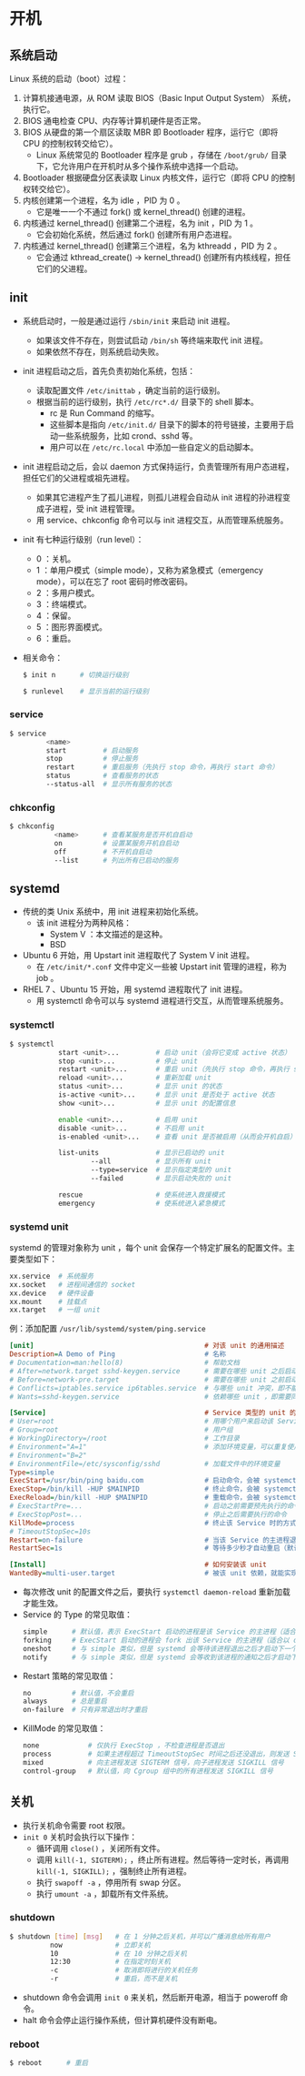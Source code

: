 # 开机

## 系统启动

Linux 系统的启动（boot）过程：
1. 计算机接通电源，从 ROM 读取 BIOS（Basic Input Output System） 系统，执行它。
2. BIOS 通电检查 CPU、内存等计算机硬件是否正常。
3. BIOS 从硬盘的第一个扇区读取 MBR 即 Bootloader 程序，运行它（即将 CPU 的控制权转交给它）。
    - Linux 系统常见的 Bootloader 程序是 grub ，存储在 `/boot/grub/` 目录下，它允许用户在开机时从多个操作系统中选择一个启动。
4. Bootloader 根据硬盘分区表读取 Linux 内核文件，运行它（即将 CPU 的控制权转交给它）。
5. 内核创建第一个进程，名为 idle ，PID 为 0 。
    - 它是唯一一个不通过 fork() 或 kernel_thread() 创建的进程。
6. 内核通过 kernel_thread() 创建第二个进程，名为 init ，PID 为 1 。
    - 它会初始化系统，然后通过 fork() 创建所有用户态进程。
7. 内核通过 kernel_thread() 创建第三个进程，名为 kthreadd ，PID 为 2 。
    - 它会通过 kthread_create() -> kernel_thread() 创建所有内核线程，担任它们的父进程。

## init

- 系统启动时，一般是通过运行 `/sbin/init` 来启动 init 进程。
  - 如果该文件不存在，则尝试启动 `/bin/sh` 等终端来取代 init 进程。
  - 如果依然不存在，则系统启动失败。

- init 进程启动之后，首先负责初始化系统，包括：
  - 读取配置文件 `/etc/inittab` ，确定当前的运行级别。
  - 根据当前的运行级别，执行 `/etc/rc*.d/` 目录下的 shell 脚本。
    - rc 是 Run Command 的缩写。
    - 这些脚本是指向 `/etc/init.d/` 目录下的脚本的符号链接，主要用于启动一些系统服务，比如 crond、sshd 等。
    - 用户可以在 `/etc/rc.local` 中添加一些自定义的启动脚本。

- init 进程启动之后，会以 daemon 方式保持运行，负责管理所有用户态进程，担任它们的父进程或祖先进程。
  - 如果其它进程产生了孤儿进程，则孤儿进程会自动从 init 进程的孙进程变成子进程，受 init 进程管理。
  - 用 service、chkconfig 命令可以与 init 进程交互，从而管理系统服务。

- init 有七种运行级别（run level）：
  - 0 ：关机。
  - 1 ：单用户模式（simple mode），又称为紧急模式（emergency mode），可以在忘了 root 密码时修改密码。
  - 2 ：多用户模式。
  - 3 ：终端模式。
  - 4 ：保留。
  - 5 ：图形界面模式。
  - 6 ：重启。

- 相关命令：
  ```sh
  $ init n      # 切换运行级别
  ```
  ```sh
  $ runlevel    # 显示当前的运行级别
  ```

### service

```sh
$ service
         <name>
         start         # 启动服务
         stop          # 停止服务
         restart       # 重启服务（先执行 stop 命令，再执行 start 命令）
         status        # 查看服务的状态
         --status-all  # 显示所有服务的状态
```

### chkconfig

```sh
$ chkconfig
           <name>      # 查看某服务是否开机自启动
           on          # 设置某服务开机自启动
           off         # 不开机自启动
           --list      # 列出所有已启动的服务
```

## systemd

- 传统的类 Unix 系统中，用 init 进程来初始化系统。
  - 该 init 进程分为两种风格：
    - System V ：本文描述的是这种。
    - BSD
- Ubuntu 6 开始，用 Upstart init 进程取代了 System V init 进程。
  - 在 `/etc/init/*.conf` 文件中定义一些被 Upstart init 管理的进程，称为 job 。
- RHEL 7 、Ubuntu 15 开始，用 systemd 进程取代了 init 进程。
  - 用 systemctl 命令可以与 systemd 进程进行交互，从而管理系统服务。

### systemctl

```sh
$ systemctl
            start <unit>...         # 启动 unit（会将它变成 active 状态）
            stop <unit>...          # 停止 unit
            restart <unit>...       # 重启 unit（先执行 stop 命令，再执行 start 命令）
            reload <unit>...        # 重新加载 unit
            status <unit>...        # 显示 unit 的状态
            is-active <unit>...     # 显示 unit 是否处于 active 状态
            show <unit>...          # 显示 unit 的配置信息

            enable <unit>...        # 启用 unit
            disable <unit>...       # 不启用 unit
            is-enabled <unit>...    # 查看 unit 是否被启用（从而会开机自启）

            list-units              # 显示已启动的 unit
                    --all           # 显示所有 unit
                    --type=service  # 显示指定类型的 unit
                    --failed        # 显示启动失败的 unit

            rescue                  # 使系统进入救援模式
            emergency               # 使系统进入紧急模式
```

### systemd unit

systemd 的管理对象称为 unit ，每个 unit 会保存一个特定扩展名的配置文件。主要类型如下：
```sh
xx.service  # 系统服务
xx.socket   # 进程间通信的 socket
xx.device   # 硬件设备
xx.mount    # 挂载点
xx.target   # 一组 unit
```

例：添加配置 `/usr/lib/systemd/system/ping.service`
```ini
[unit]                                          # 对该 unit 的通用描述
Description=A Demo of Ping                      # 名称
# Documentation=man:hello(8)                    # 帮助文档
# After=network.target sshd-keygen.service      # 需要在哪些 unit 之后启动
# Before=network-pre.target                     # 需要在哪些 unit 之前启动
# Conflicts=iptables.service ip6tables.service  # 与哪些 unit 冲突，即不能同时运行
# Wants=sshd-keygen.service                     # 依赖哪些 unit ，即需要同时运行

[Service]                                       # Service 类型的 unit 的专用配置
# User=root                                     # 用哪个用户来启动该 Service
# Group=root                                    # 用户组
# WorkingDirectory=/root                        # 工作目录
# Environment="A=1"                             # 添加环境变量，可以重复使用该参数
# Environment="B=2"
# EnvironmentFile=/etc/sysconfig/sshd           # 加载文件中的环境变量
Type=simple
ExecStart=/usr/bin/ping baidu.com               # 启动命令，会被 systemctl start 调用
ExecStop=/bin/kill -HUP $MAINPID                # 终止命令，会被 systemctl stop 调用。如果不指定 ExecStop ，则默认是发送 SIGTERM 信号给进程
ExecReload=/bin/kill -HUP $MAINPID              # 重载命令，会被 systemctl reload 调用（这里调用了 $MAINPID 变量以获取主进程的 PID ）
# ExecStartPre=...                              # 启动之前需要预先执行的命令
# ExecStopPost=...                              # 停止之后需要执行的命令
KillMode=process                                # 终止该 Service 时的方式
# TimeoutStopSec=10s
Restart=on-failure                              # 当该 Service 的主进程退出时的重启策略
RestartSec=1s                                   # 等待多少秒才自动重启（默认是 100 ms）

[Install]                                       # 如何安装该 unit
WantedBy=multi-user.target                      # 被该 unit 依赖，就能实现开机自启
```
- 每次修改 unit 的配置文件之后，要执行 `systemctl daemon-reload` 重新加载才能生效。
- Service 的 Type 的常见取值：
  ```sh
  simple      # 默认值，表示 ExecStart 启动的进程是该 Service 的主进程（适合在前台运行的进程）
  forking     # ExecStart 启动的进程会 fork 出该 Service 的主进程（适合以 daemon 方式运行的进程）
  oneshot     # 与 simple 类似，但是 systemd 会等待该进程退出之后才启动下一个 unit
  notify      # 与 simple 类似，但是 systemd 会等收到该进程的通知之后才启动下一个 unit
  ```
- Restart 策略的常见取值：
  ```sh
  no          # 默认值，不会重启
  always      # 总是重启
  on-failure  # 只有异常退出时才重启
  ```
- KillMode 的常见取值：
  ```sh
  none            # 仅执行 ExecStop ，不检查进程是否退出
  process         # 如果主进程超过 TimeoutStopSec 时间之后还没退出，则发送 SIGTERM 信号，但是不管子进程
  mixed           # 向主进程发送 SIGTERM 信号，向子进程发送 SIGKILL 信号
  control-group   # 默认值，向 Cgroup 组中的所有进程发送 SIGKILL 信号
  ```

## 关机

- 执行关机命令需要 root 权限。
- `init 0` 关机时会执行以下操作：
  - 循环调用 `close()` ，关闭所有文件。
  - 调用 `kill(-1, SIGTERM);` ，终止所有进程。然后等待一定时长，再调用 `kill(-1, SIGKILL);` ，强制终止所有进程。
  - 执行 `swapoff -a` ，停用所有 swap 分区。
  - 执行 `umount -a` ，卸载所有文件系统。

### shutdown

```sh
$ shutdown [time] [msg]   # 在 1 分钟之后关机，并可以广播消息给所有用户
          now             # 立即关机
          10              # 在 10 分钟之后关机
          12:30           # 在指定时刻关机
          -c              # 取消即将进行的关机任务
          -r              # 重启，而不是关机
```
- shutdown 命令会调用 `init 0` 来关机，然后断开电源，相当于 poweroff 命令。
- halt 命令会停止运行操作系统，但计算机硬件没有断电。

### reboot

```sh
$ reboot      # 重启
```
